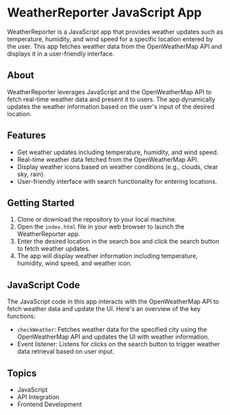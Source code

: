 # WeatherReporter JavaScript App

WeatherReporter is a JavaScript app that provides weather updates such as temperature, humidity, and wind speed for a specific location entered by the user. This app fetches weather data from the OpenWeatherMap API and displays it in a user-friendly interface.

## About

WeatherReporter leverages JavaScript and the OpenWeatherMap API to fetch real-time weather data and present it to users. The app dynamically updates the weather information based on the user's input of the desired location.

## Features

- Get weather updates including temperature, humidity, and wind speed.
- Real-time weather data fetched from the OpenWeatherMap API.
- Display weather icons based on weather conditions (e.g., clouds, clear sky, rain).
- User-friendly interface with search functionality for entering locations.

## Getting Started

1. Clone or download the repository to your local machine.
2. Open the `index.html` file in your web browser to launch the WeatherReporter app.
3. Enter the desired location in the search box and click the search button to fetch weather updates.
4. The app will display weather information including temperature, humidity, wind speed, and weather icon.

## JavaScript Code

The JavaScript code in this app interacts with the OpenWeatherMap API to fetch weather data and update the UI. Here's an overview of the key functions:

- `checkWeather`: Fetches weather data for the specified city using the OpenWeatherMap API and updates the UI with weather information.
- Event listener: Listens for clicks on the search button to trigger weather data retrieval based on user input.

## Topics

- JavaScript
- API Integration
- Frontend Development
